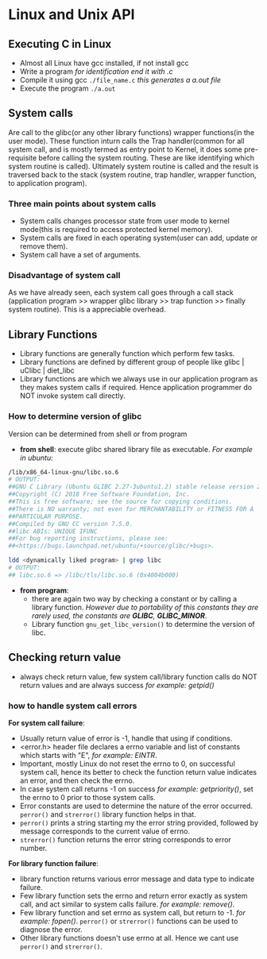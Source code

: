# Linux and Unix API

## Executing C in Linux

- Almost all Linux have gcc installed, if not install gcc
- Write a program *for identification end it with .c*
- Compile it using gcc `./file_name.c` *this generates a a.out file*
- Execute the program `./a.out`

## System calls

Are call to the glibc(or any other library functions) wrapper functions(in the user mode). These function inturn calls the Trap handler(common for all system call, and is mostly termed as entry point to Kernel, it does some pre-requisite before calling the system routing. These are like identifying which system routine is called). Ultimately system routine is called and the result is traversed back to the stack (system routine, trap handler, wrapper function, to application program).

### Three main points about system calls

- System calls changes processor state from user mode to kernel mode(this is required to access protected kernel memory).
- System calls are fixed in each operating system(user can add, update or remove them).
- System call have a set of arguments.

### Disadvantage of system call

As we have already seen, each system call goes through a call stack (application program >> wrapper glibc library >> trap function >> finally system routine). This is a appreciable overhead.

## Library Functions

- Library functions are generally function which perform few tasks.
- Library functions are defined by different group of people like glibc | uClibc | diet_libc
- Library functions are which we always use in our application program as they makes system calls if required. Hence application programmer do NOT invoke system call directly.

### How to determine version of glibc

Version can be determined from shell or from program

- **from shell**: execute glibc shared library file as executable. *For example in ubuntu:*

```sh
/lib/x86_64-linux-gnu/libc.so.6 
# OUTPUT:
##GNU C Library (Ubuntu GLIBC 2.27-3ubuntu1.2) stable release version 2.27.
##Copyright (C) 2018 Free Software Foundation, Inc.
##This is free software; see the source for copying conditions.
##There is NO warranty; not even for MERCHANTABILITY or FITNESS FOR A
##PARTICULAR PURPOSE.
##Compiled by GNU CC version 7.5.0.
##libc ABIs: UNIQUE IFUNC
##For bug reporting instructions, please see:
##<https://bugs.launchpad.net/ubuntu/+source/glibc/+bugs>.

ldd <dynamically liked program> | grep libc
# OUTPUT:
## libc.so.6 => /libc/tls/libc.so.6 (0x4004b000)
```

- **from program**:
  - there are again two way by checking  a constant or by calling a library function. *However due to portability of this constants they are rarely used, the constants are __GLIBC__, __GLIBC_MINOR__*.
  - Library function `gnu_get_libc_version()` to determine the version of libc.

## Checking return value

- always check return value, few system call/library function calls do NOT return values and are always success *for example: getpid()*

### how to handle system call errors

**For system call failure**:

- Usually return value of error is -1, handle that using if conditions.
- <error.h> header file declares a errno variable and list of constants which starts with "E", *for example: EINTR*.
- Important, mostly Linux do not reset the errno to 0, on successful system call, hence its better to check the function return value indicates an error, and then check the errno.
- In case system call returns -1 on success *for example: getpriority()*, set the errno to 0 prior to those system calls.
- Error constants are used to determine the nature of the error occurred. `perror()` and `strerror()` library function helps in that.
- `perror()` prints a string starting my the error string provided, followed by message corresponds to the current value of errno.
- `strerror()` function returns the error string corresponds to error number.

**For library function failure**:

- library function returns various error message and data type to indicate failure.
- Few library function sets the errno and return error exactly as system call, and act similar to system calls failure. *for example: remove()*.
- Few library function and set errno as system call, but return to -1. *for example: fopen()*. `perror()` or `strerror()` functions can be used to diagnose the error.
- Other library functions doesn't use errno at all. Hence we cant use `perror()` and `strerror()`.